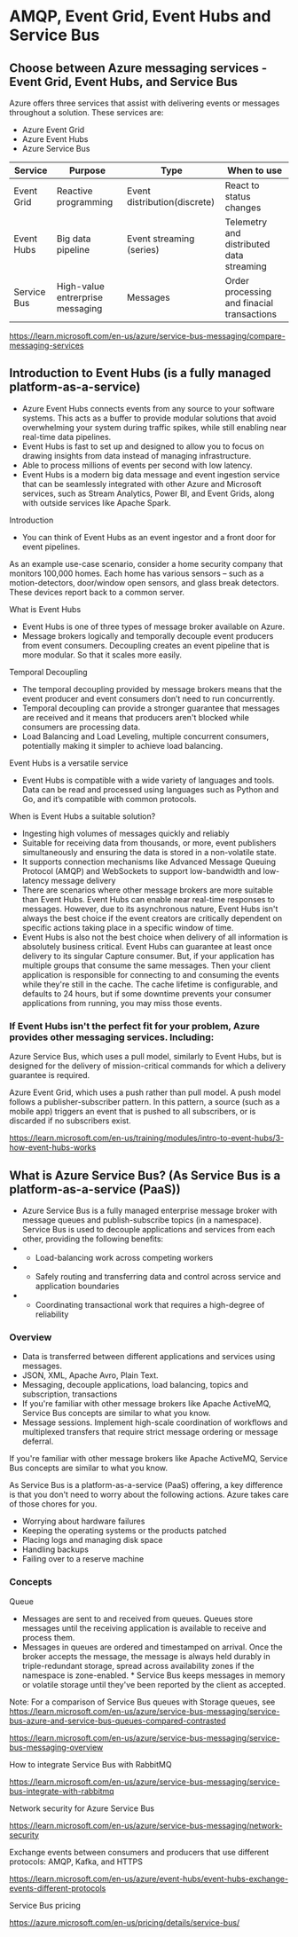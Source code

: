 # AMQP, Event Grid, Event Hubs and Service Bus

## Choose between Azure messaging services - Event Grid, Event Hubs, and Service Bus

Azure offers three services that assist with delivering events or messages throughout a solution. These services are:

* Azure Event Grid
* Azure Event Hubs
* Azure Service Bus

| Service   | Purpose | Type | When to use
| ---------- | ------- | ---- | -----------
| Event Grid | Reactive programming | Event distribution(discrete) | React to status changes
| Event Hubs | Big data pipeline | Event streaming (series) | Telemetry and distributed data streaming
| Service Bus | High-value entrerprise messaging | Messages | Order processing and finacial transactions

https://learn.microsoft.com/en-us/azure/service-bus-messaging/compare-messaging-services


## Introduction to Event Hubs (is a fully managed platform-as-a-service)

* Azure Event Hubs connects events from any source to your software systems. This acts as a buffer to provide modular solutions that avoid overwhelming your system during traffic spikes, while still enabling near real-time data pipelines. 
* Event Hubs is fast to set up and designed to allow you to focus on drawing insights from data instead of managing infrastructure.
* Able to process millions of events per second with low latency.
* Event Hubs is a modern big data message and event ingestion service that can be seamlessly integrated with other Azure and Microsoft services, such as Stream Analytics, Power BI, and Event Grids, along with outside services like Apache Spark.

Introduction

* You can think of Event Hubs as an event ingestor and a front door for event pipelines. 

As an example use-case scenario, consider a home security company that monitors 100,000 homes. Each home has various sensors – such as a motion-detectors, door/window open sensors, and glass break detectors. These devices report back to a common server. 

What is Event Hubs

* Event Hubs is one of three types of message broker available on Azure.
* Message brokers logically and temporally decouple event producers from event consumers. Decoupling creates an event pipeline that is more modular. So that it scales more easily.

Temporal Decoupling

* The temporal decoupling provided by message brokers means that the event producer and event consumers don’t need to run concurrently. 
* Temporal decoupling can provide a stronger guarantee that messages are received and it means that producers aren't blocked while consumers are processing data.
* Load Balancing and Load Leveling, multiple concurrent consumers, potentially making it simpler to achieve load balancing.

Event Hubs is a versatile service

* Event Hubs is compatible with a wide variety of languages and tools. Data can be read and processed using languages such as Python and Go, and it’s compatible with common protocols.

When is Event Hubs a suitable solution?

* Ingesting high volumes of messages quickly and reliably
* Suitable for receiving data from thousands, or more, event publishers simultaneously and ensuring the data is stored in a non-volatile state.
* It supports connection mechanisms like Advanced Message Queuing Protocol (AMQP) and WebSockets to support low-bandwidth and low-latency message delivery
* There are scenarios where other message brokers are more suitable than Event Hubs. Event Hubs can enable near real-time responses to messages. However, due to its asynchronous nature, Event Hubs isn't always the best choice if the event creators are critically dependent on specific actions taking place in a specific window of time.
* Event Hubs is also not the best choice when delivery of all information is absolutely business critical. Event Hubs can guarantee at least once delivery to its singular Capture consumer. But, if your application has multiple groups that consume the same messages. Then your client application is responsible for connecting to and consuming the events while they're still in the cache. The cache lifetime is configurable, and defaults to 24 hours, but if some downtime prevents your consumer applications from running, you may miss those events.


### If Event Hubs isn't the perfect fit for your problem, Azure provides other messaging services. Including:

Azure Service Bus, which uses a pull model, similarly to Event Hubs, but is designed for the delivery of mission-critical commands for which a delivery guarantee is required.

Azure Event Grid, which uses a push rather than pull model. A push model follows a publisher-subscriber pattern. In this pattern, a source (such as a mobile app) triggers an event that is pushed to all subscribers, or is discarded if no subscribers exist.


https://learn.microsoft.com/en-us/training/modules/intro-to-event-hubs/3-how-event-hubs-works


## What is Azure Service Bus? (As Service Bus is a platform-as-a-service (PaaS))

* Azure Service Bus is a fully managed enterprise message broker with message queues and publish-subscribe topics (in a namespace). Service Bus is used to decouple applications and services from each other, providing the following benefits:
* * Load-balancing work across competing workers
* * Safely routing and transferring data and control across service and application boundaries
* * Coordinating transactional work that requires a high-degree of reliability

### Overview

* Data is transferred between different applications and services using messages.
* JSON, XML, Apache Avro, Plain Text.
* Messaging, decouple applications, load balancing, topics and subscription, transactions
* If you're familiar with other message brokers like Apache ActiveMQ, Service Bus concepts are similar to what you know.
* Message sessions. Implement high-scale coordination of workflows and multiplexed transfers that require strict message ordering or message deferral.


If you're familiar with other message brokers like Apache ActiveMQ, Service Bus concepts are similar to what you know. 

As Service Bus is a platform-as-a-service (PaaS) offering, a key difference is that you don't need to worry about the following actions. Azure takes care of those chores for you.
* Worrying about hardware failures
* Keeping the operating systems or the products patched
* Placing logs and managing disk space
* Handling backups
* Failing over to a reserve machine 

### Concepts

Queue

* Messages are sent to and received from queues. Queues store messages until the receiving application is available to receive and process them.
* Messages in queues are ordered and timestamped on arrival. Once the broker accepts the message, the message is always held durably in triple-redundant storage, spread across availability zones if the namespace is zone-enabled. * Service Bus keeps messages in memory or volatile storage until they've been reported by the client as accepted.

Note: For a comparison of Service Bus queues with Storage queues, see https://learn.microsoft.com/en-us/azure/service-bus-messaging/service-bus-azure-and-service-bus-queues-compared-contrasted

https://learn.microsoft.com/en-us/azure/service-bus-messaging/service-bus-messaging-overview


How to integrate Service Bus with RabbitMQ

https://learn.microsoft.com/en-us/azure/service-bus-messaging/service-bus-integrate-with-rabbitmq


Network security for Azure Service Bus

https://learn.microsoft.com/en-us/azure/service-bus-messaging/network-security


Exchange events between consumers and producers that use different protocols: AMQP, Kafka, and HTTPS

https://learn.microsoft.com/en-us/azure/event-hubs/event-hubs-exchange-events-different-protocols



Service Bus pricing

https://azure.microsoft.com/en-us/pricing/details/service-bus/